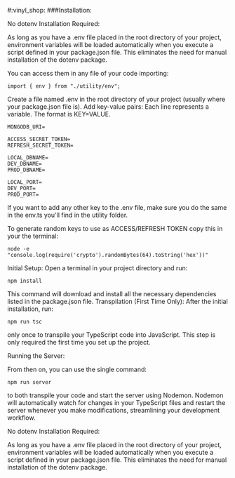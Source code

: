 #:vinyl_shop:
###Installation:

No dotenv Installation Required:

As long as you have a .env file placed in the root directory of your project,
environment variables will be loaded automatically when you execute a script defined in your package.json file. 
This eliminates the need for manual installation of the dotenv package.

You can access them in any file of your code importing:
	
 	import { env } from "./utility/env";
  
Create a file named .env in the root directory of your project (usually where your package.json file is).
Add key-value pairs: Each line represents a variable. The format is KEY=VALUE.

 	MONGODB_URI=

	ACCESS_SECRET_TOKEN=
	REFRESH_SECRET_TOKEN=

	LOCAL_DBNAME=
	DEV_DBNAME=
	PROD_DBNAME=

	LOCAL_PORT=
	DEV_PORT=
	PROD_PORT=

 If you want to add any other key to the .env file, make sure you do the same in the env.ts you'll find in the utility folder. 
 
 To generate random keys to use as ACCESS/REFRESH TOKEN copy this in your the terminal:
 	
  	node -e "console.log(require('crypto').randomBytes(64).toString('hex'))"
 
Initial Setup: Open a terminal in your project directory and run: 

	npm install

This command will download and install all the necessary dependencies listed in the package.json file.
Transpilation (First Time Only): After the initial installation, run:

 	npm run tsc 
 
 only once to transpile your TypeScript code into JavaScript. This step is only required the first time you set up the project.

Running the Server:

From then on, you can use the single command:

	npm run server

to both transpile your code and start the server using Nodemon. 
Nodemon will automatically watch for changes in your TypeScript files and restart the server whenever you make modifications, streamlining your development workflow.

No dotenv Installation Required:

As long as you have a .env file placed in the root directory of your project,
environment variables will be loaded automatically when you execute a script defined in your package.json file. 
This eliminates the need for manual installation of the dotenv package.


